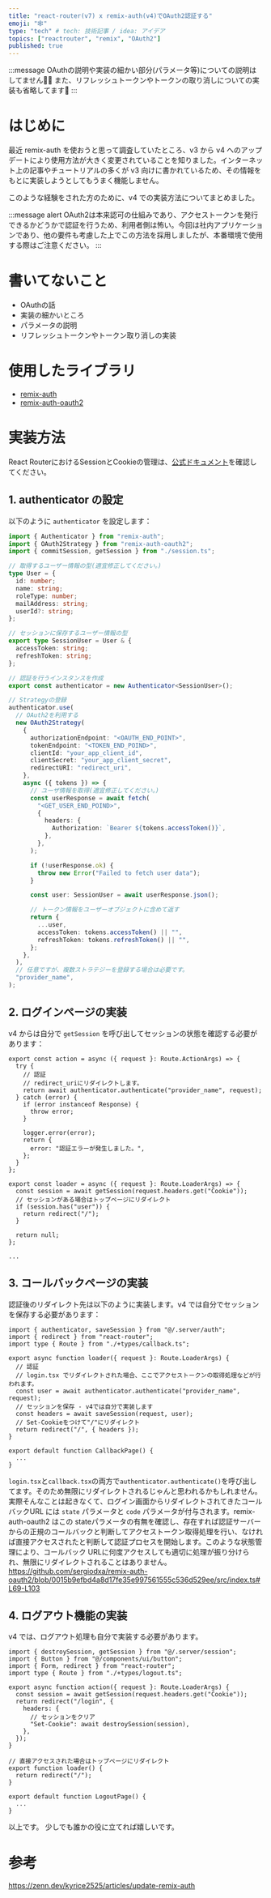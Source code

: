 ```yaml
---
title: "react-router(v7) x remix-auth(v4)でOAuth2認証する"
emoji: "🕸️"
type: "tech" # tech: 技術記事 / idea: アイデア
topics: ["reactrouter", "remix", "OAuth2"]
published: true
---
```


:::message
OAuthの説明や実装の細かい部分(パラメータ等)についての説明はしてません🙇‍♂️
また、リフレッシュトークンやトークンの取り消しについての実装も省略してます🙇
:::

# はじめに

最近 remix-auth を使おうと思って調査していたところ、v3 から v4 へのアップデートにより使用方法が大きく変更されていることを知りました。インターネット上の記事やチュートリアルの多くが v3 向けに書かれているため、その情報をもとに実装しようとしてもうまく機能しません。

このような経験をされた方のために、v4 での実装方法についてまとめました。

:::message alert
OAuth2は本来認可の仕組みであり、アクセストークンを発行できるかどうかで認証を行うため、利用者側は怖い。今回は社内アプリケーションであり、他の要件も考慮した上でこの方法を採用しましたが、本番環境で使用する際はご注意ください。
:::

# 書いてないこと
- OAuthの話
- 実装の細かいところ
 - パラメータの説明
- リフレッシュトークンやトークン取り消しの実装

# 使用したライブラリ

- [remix-auth](https://github.com/sergiodxa/remix-auth)
- [remix-auth-oauth2](https://github.com/sergiodxa/remix-auth-oauth2)

# 実装方法
React RouterにおけるSessionとCookieの管理は、[公式ドキュメント](https://reactrouter.com/explanation/sessions-and-cookies)を確認してください。

## 1. authenticator の設定

以下のように `authenticator` を設定します：

```typescript:auth.server.ts
import { Authenticator } from "remix-auth";
import { OAuth2Strategy } from "remix-auth-oauth2";
import { commitSession, getSession } from "./session.ts";

// 取得するユーザー情報の型(適宜修正してください。)
type User = {
  id: number;
  name: string;
  roleType: number;
  mailAddress: string;
  userId?: string;
};

// セッションに保存するユーザー情報の型
export type SessionUser = User & {
  accessToken: string;
  refreshToken: string;
};

// 認証を行うインスタンスを作成
export const authenticator = new Authenticator<SessionUser>();

// Strategyの登録
authenticator.use(
  // OAuth2を利用する
  new OAuth2Strategy(
    {
      authorizationEndpoint: "<OAUTH_END_POINT>",
      tokenEndpoint: "<TOKEN_END_POIND>",
      clientId: "your_app_client_id",
      clientSecret: "your_app_client_secret",
      redirectURI: "redirect_uri",
    },
    async ({ tokens }) => {
      // ユーザ情報を取得(適宜修正してください。)
      const userResponse = await fetch(
        "<GET_USER_END_POIND>",
        {
          headers: {
            Authorization: `Bearer ${tokens.accessToken()}`,
          },
        },
      );

      if (!userResponse.ok) {
        throw new Error("Failed to fetch user data");
      }

      const user: SessionUser = await userResponse.json();

      // トークン情報をユーザーオブジェクトに含めて返す
      return {
        ...user,
        accessToken: tokens.accessToken() || "",
        refreshToken: tokens.refreshToken() || "",
      };
    },
  ),
  // 任意ですが、複数ストラテジーを登録する場合は必要です。
  "provider_name", 
);
```

## 2. ログインページの実装

v4 からは自分で `getSession` を呼び出してセッションの状態を確認する必要があります：

```typescript:login.tsx
export const action = async ({ request }: Route.ActionArgs) => {
  try {
    // 認証
    // redirect_uriにリダイレクトします。
    return await authenticator.authenticate("provider_name", request);
  } catch (error) {
    if (error instanceof Response) {
      throw error;
    }

    logger.error(error);
    return {
      error: "認証エラーが発生しました。",
    };
  }
};

export const loader = async ({ request }: Route.LoaderArgs) => {
  const session = await getSession(request.headers.get("Cookie"));
  // セッションがある場合はトップページにリダイレクト
  if (session.has("user")) {
    return redirect("/");
  }

  return null;
};

...
```

## 3. コールバックページの実装

認証後のリダイレクト先は以下のように実装します。v4 では自分でセッションを保存する必要があります：

```typescript:auth/callback.tsx
import { authenticator, saveSession } from "@/.server/auth";
import { redirect } from "react-router";
import type { Route } from "./+types/callback.ts";

export async function loader({ request }: Route.LoaderArgs) {
  // 認証
  // login.tsx でリダイレクトされた場合、ここでアクセストークンの取得処理などが行われます。
  const user = await authenticator.authenticate("provider_name", request);
  // セッションを保存 - v4では自分で実装します
  const headers = await saveSession(request, user);
  // Set-Cookieをつけて"/"にリダイレクト
  return redirect("/", { headers });
}

export default function CallbackPage() {
  ...
}
```
`login.tsx`と`callback.tsx`の両方で`authenticator.authenticate()`を呼び出してます。そのため無限にリダイレクトされるじゃんと思われるかもしれません。
実際そんなことは起きなくて、ログイン画面からリダイレクトされてきたコールバックURL には `state` パラメータと `code` パラメータが付与されます。remix-auth-oauth2 はこの stateパラメータの有無を確認し、存在すれば認証サーバーからの正規のコールバックと判断してアクセストークン取得処理を行い、なければ直接アクセスされたと判断して認証プロセスを開始します。このような状態管理により、コールバック URLに何度アクセスしても適切に処理が振り分けられ、無限にリダイレクトされることはありません。
https://github.com/sergiodxa/remix-auth-oauth2/blob/0015b9efbd4a8d17fe35e997561555c536d529ee/src/index.ts#L69-L103

## 4. ログアウト機能の実装

v4 では、ログアウト処理も自分で実装する必要があります。

```typescript:logout.tsx
import { destroySession, getSession } from "@/.server/session";
import { Button } from "@/components/ui/button";
import { Form, redirect } from "react-router";
import type { Route } from "./+types/logout.ts";

export async function action({ request }: Route.LoaderArgs) {
  const session = await getSession(request.headers.get("Cookie"));
  return redirect("/login", {
    headers: {
      // セッションをクリア
      "Set-Cookie": await destroySession(session),
    },
  });
}

// 直接アクセスされた場合はトップページにリダイレクト
export function loader() {
  return redirect("/");
}

export default function LogoutPage() {
  ...
}
```

以上です。
少しでも誰かの役に立てれば嬉しいです。


# 参考
https://zenn.dev/kyrice2525/articles/update-remix-auth
